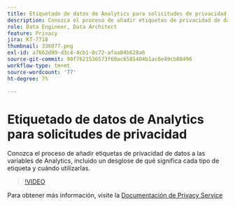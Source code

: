 ```yaml
---
title: Etiquetado de datos de Analytics para solicitudes de privacidad
description: Conozca el proceso de añadir etiquetas de privacidad de datos a las variables de Analytics, incluido un desglose de qué significa cada tipo de etiqueta y cuándo utilizarlas.
role: Data Engineer, Data Architect
feature: Privacy
jira: KT-7718
thumbnail: 336077.png
exl-id: a7662d99-d3c4-4cb1-8c72-afaa04b628a6
source-git-commit: 90f7621536573f60ac6585404b1ac0e49cb08496
workflow-type: tm+mt
source-wordcount: '77'
ht-degree: 7%

---
```


# Etiquetado de datos de Analytics para solicitudes de privacidad

Conozca el proceso de añadir etiquetas de privacidad de datos a las variables de Analytics, incluido un desglose de qué significa cada tipo de etiqueta y cuándo utilizarlas.

>[!VIDEO](https://video.tv.adobe.com/v/336077?quality=12&learn=on)

Para obtener más información, visite la [Documentación de Privacy Service](https://experienceleague.adobe.com/docs/experience-platform/privacy/home.html?lang=es)